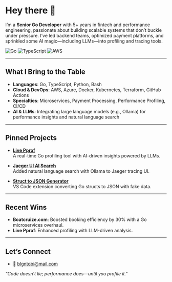 # Hey there 👋

I’m a **Senior Go Developer** with 5+ years in fintech and performance engineering, passionate about building scalable systems that don’t buckle under pressure. I’ve led backend teams, optimized payment platforms, and sprinkled some AI magic—including LLMs—into profiling and tracing tools.

![Go](https://img.shields.io/badge/-Go-00ADD8?style=flat&logo=go) ![TypeScript](https://img.shields.io/badge/-TypeScript-3178C6?style=flat&logo=typescript) ![AWS](https://img.shields.io/badge/-AWS-232F3E?style=flat&logo=amazon-aws)

---

## What I Bring to the Table

- **Languages**: Go, TypeScript, Python, Bash
- **Cloud & DevOps**: AWS, Azure, Docker, Kubernetes, Terraform, GitHub Actions
- **Specialties**: Microservices, Payment Processing, Performance Profiling, CI/CD
- **AI & LLMs**: Integrating large language models (e.g., Ollama) for performance insights and natural language search

---

## Pinned Projects

- **[Live Pprof](https://github.com/Oloruntobi1/live-pprof-ai-new)**  
  A real-time Go profiling tool with AI-driven insights powered by LLMs.

- **[Jaeger UI AI Search](https://github.com/Oloruntobi1/jaeger-nl)**  
  Added natural language search with Ollama to Jaeger tracing UI.

- **[Struct to JSON Generator](https://github.com/Oloruntobi1/struct-to-json)**  
  VS Code extension converting Go structs to JSON with fake data.

---

## Recent Wins

- **Boatcruize.com**: Boosted booking efficiency by 30% with a Go microservices overhaul.
- **Live Pprof**: Enhanced profiling with LLM-driven analysis.

---

## Let’s Connect

- 📧 [blgntobi@mail.com](mailto:blgntobi@mail.com)

*"Code doesn’t lie; performance does—until you profile it."*
